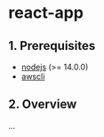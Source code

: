 # react-app

## 1. Prerequisites

- [nodejs](https://nodejs.org/en/download) (>= 14.0.0)
- [awscli](https://docs.aws.amazon.com/cli/index.html)

## 2. Overview

...
